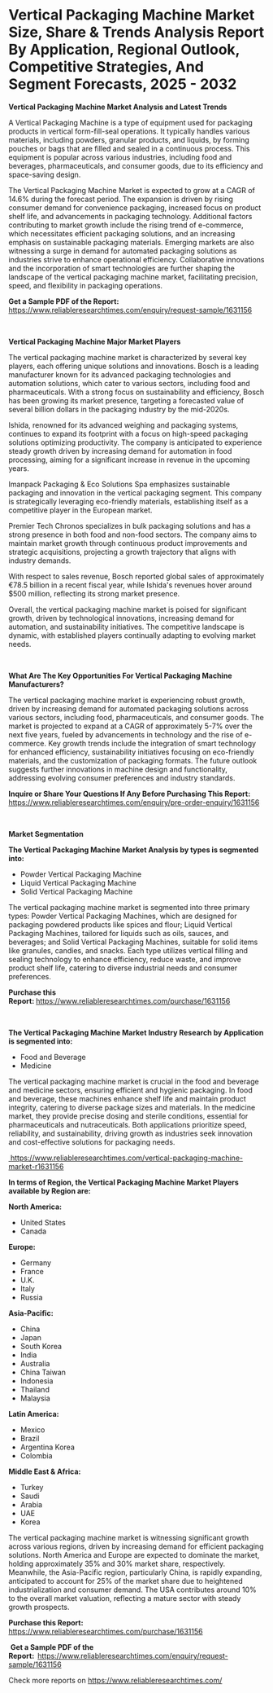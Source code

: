 <p><h1>Vertical Packaging Machine Market Size, Share & Trends Analysis Report By Application, Regional Outlook, Competitive Strategies, And Segment Forecasts, 2025 - 2032</h1></p><p><strong>Vertical Packaging Machine Market Analysis and Latest Trends</strong></p>
<p><p>A Vertical Packaging Machine is a type of equipment used for packaging products in vertical form-fill-seal operations. It typically handles various materials, including powders, granular products, and liquids, by forming pouches or bags that are filled and sealed in a continuous process. This equipment is popular across various industries, including food and beverages, pharmaceuticals, and consumer goods, due to its efficiency and space-saving design.</p><p>The Vertical Packaging Machine Market is expected to grow at a CAGR of 14.6% during the forecast period. The expansion is driven by rising consumer demand for convenience packaging, increased focus on product shelf life, and advancements in packaging technology. Additional factors contributing to market growth include the rising trend of e-commerce, which necessitates efficient packaging solutions, and an increasing emphasis on sustainable packaging materials. Emerging markets are also witnessing a surge in demand for automated packaging solutions as industries strive to enhance operational efficiency. Collaborative innovations and the incorporation of smart technologies are further shaping the landscape of the vertical packaging machine market, facilitating precision, speed, and flexibility in packaging operations.</p></p>
<p><strong>Get a Sample PDF of the Report:&nbsp;</strong> <a href="https://www.reliableresearchtimes.com/enquiry/request-sample/1631156?utm_campaign=2196&utm_medium=2&utm_source=Github&utm_content=ia&utm_term=10042025&utm_id=vertical-packaging-machine">https://www.reliableresearchtimes.com/enquiry/request-sample/1631156</a></p>
<p>&nbsp;</p>
<p><strong>Vertical Packaging Machine Major Market Players</strong></p>
<p><p>The vertical packaging machine market is characterized by several key players, each offering unique solutions and innovations. Bosch is a leading manufacturer known for its advanced packaging technologies and automation solutions, which cater to various sectors, including food and pharmaceuticals. With a strong focus on sustainability and efficiency, Bosch has been growing its market presence, targeting a forecasted value of several billion dollars in the packaging industry by the mid-2020s.</p><p>Ishida, renowned for its advanced weighing and packaging systems, continues to expand its footprint with a focus on high-speed packaging solutions optimizing productivity. The company is anticipated to experience steady growth driven by increasing demand for automation in food processing, aiming for a significant increase in revenue in the upcoming years.</p><p>Imanpack Packaging & Eco Solutions Spa emphasizes sustainable packaging and innovation in the vertical packaging segment. This company is strategically leveraging eco-friendly materials, establishing itself as a competitive player in the European market. </p><p>Premier Tech Chronos specializes in bulk packaging solutions and has a strong presence in both food and non-food sectors. The company aims to maintain market growth through continuous product improvements and strategic acquisitions, projecting a growth trajectory that aligns with industry demands.</p><p>With respect to sales revenue, Bosch reported global sales of approximately €78.5 billion in a recent fiscal year, while Ishida's revenues hover around $500 million, reflecting its strong market presence.</p><p>Overall, the vertical packaging machine market is poised for significant growth, driven by technological innovations, increasing demand for automation, and sustainability initiatives. The competitive landscape is dynamic, with established players continually adapting to evolving market needs.</p></p>
<p>&nbsp;</p>
<p><strong>What Are The Key Opportunities For Vertical Packaging Machine Manufacturers?</strong></p>
<p><p>The vertical packaging machine market is experiencing robust growth, driven by increasing demand for automated packaging solutions across various sectors, including food, pharmaceuticals, and consumer goods. The market is projected to expand at a CAGR of approximately 5-7% over the next five years, fueled by advancements in technology and the rise of e-commerce. Key growth trends include the integration of smart technology for enhanced efficiency, sustainability initiatives focusing on eco-friendly materials, and the customization of packaging formats. The future outlook suggests further innovations in machine design and functionality, addressing evolving consumer preferences and industry standards.</p></p>
<p><strong>Inquire or Share Your Questions If Any Before Purchasing This Report:</strong> <a href="https://www.reliableresearchtimes.com/enquiry/pre-order-enquiry/1631156?utm_campaign=2196&utm_medium=2&utm_source=Github&utm_content=ia&utm_term=10042025&utm_id=vertical-packaging-machine">https://www.reliableresearchtimes.com/enquiry/pre-order-enquiry/1631156</a></p>
<p>&nbsp;</p>
<p><strong>Market Segmentation</strong></p>
<p><strong>The Vertical Packaging Machine Market Analysis by types is segmented into:</strong></p>
<p><ul><li>Powder Vertical Packaging Machine</li><li>Liquid Vertical Packaging Machine</li><li>Solid Vertical Packaging Machine</li></ul></p>
<p><p>The vertical packaging machine market is segmented into three primary types: Powder Vertical Packaging Machines, which are designed for packaging powdered products like spices and flour; Liquid Vertical Packaging Machines, tailored for liquids such as oils, sauces, and beverages; and Solid Vertical Packaging Machines, suitable for solid items like granules, candies, and snacks. Each type utilizes vertical filling and sealing technology to enhance efficiency, reduce waste, and improve product shelf life, catering to diverse industrial needs and consumer preferences.</p></p>
<p><strong>Purchase this Report:&nbsp;</strong><a href="https://www.reliableresearchtimes.com/purchase/1631156?utm_campaign=2196&utm_medium=2&utm_source=Github&utm_content=ia&utm_term=10042025&utm_id=vertical-packaging-machine">https://www.reliableresearchtimes.com/purchase/1631156</a></p>
<p>&nbsp;</p>
<p><strong>The Vertical Packaging Machine Market Industry Research by Application is segmented into:</strong></p>
<p><ul><li>Food and Beverage</li><li>Medicine</li></ul></p>
<p><p>The vertical packaging machine market is crucial in the food and beverage and medicine sectors, ensuring efficient and hygienic packaging. In food and beverage, these machines enhance shelf life and maintain product integrity, catering to diverse package sizes and materials. In the medicine market, they provide precise dosing and sterile conditions, essential for pharmaceuticals and nutraceuticals. Both applications prioritize speed, reliability, and sustainability, driving growth as industries seek innovation and cost-effective solutions for packaging needs.</p></p>
<p><a href="https://www.reliableresearchtimes.com/vertical-packaging-machine-market-r1631156?utm_campaign=2196&utm_medium=2&utm_source=Github&utm_content=ia&utm_term=10042025&utm_id=vertical-packaging-machine">&nbsp;https://www.reliableresearchtimes.com/vertical-packaging-machine-market-r1631156</a></p>
<p><strong>In terms of Region, the Vertical Packaging Machine Market Players available by Region are:</strong></p>
<p>
    <p> <strong> North America: </strong>
        <ul>
            <li>United States</li>
            <li>Canada</li>
        </ul>
        </p> 
    <p> <strong> Europe: </strong>
        <ul>
            <li>Germany</li>
            <li>France</li>
            <li>U.K.</li>
            <li>Italy</li>
            <li>Russia</li>
        </ul>
        </p> 
    <p> <strong> Asia-Pacific: </strong>
        <ul>
            <li>China</li>
            <li>Japan</li>
            <li>South Korea</li>
            <li>India</li>
            <li>Australia</li>
            <li>China Taiwan</li>
            <li>Indonesia</li>
            <li>Thailand</li>
            <li>Malaysia</li>
        </ul>
        </p> 
    <p> <strong> Latin America: </strong>
        <ul>
            <li>Mexico</li>
            <li>Brazil</li>
            <li>Argentina Korea</li>
            <li>Colombia</li>
        </ul>
        </p> 
    <p> <strong> Middle East & Africa: </strong>
        <ul>
            <li>Turkey</li>
            <li>Saudi</li>
            <li>Arabia</li>
            <li>UAE</li>
            <li>Korea</li>
        </ul>
    </p>
    </p>
<p><p>The vertical packaging machine market is witnessing significant growth across various regions, driven by increasing demand for efficient packaging solutions. North America and Europe are expected to dominate the market, holding approximately 35% and 30% market share, respectively. Meanwhile, the Asia-Pacific region, particularly China, is rapidly expanding, anticipated to account for 25% of the market share due to heightened industrialization and consumer demand. The USA contributes around 10% to the overall market valuation, reflecting a mature sector with steady growth prospects.</p></p>
<p><strong>Purchase this Report: </strong><a href="https://www.reliableresearchtimes.com/purchase/1631156?utm_campaign=2196&utm_medium=2&utm_source=Github&utm_content=ia&utm_term=10042025&utm_id=vertical-packaging-machine">https://www.reliableresearchtimes.com/purchase/1631156</a></p>
<p>&nbsp;<strong>Get a Sample PDF of the Report:&nbsp;&nbsp;</strong><a href="https://www.reliableresearchtimes.com/enquiry/request-sample/1631156?utm_campaign=2196&utm_medium=2&utm_source=Github&utm_content=ia&utm_term=10042025&utm_id=vertical-packaging-machine">https://www.reliableresearchtimes.com/enquiry/request-sample/1631156</a></p>
<p><strong></strong></p>
<p>Check more reports on <a href="https://www.reliableresearchtimes.com/?utm_campaign=2196&utm_medium=2&utm_source=Github&utm_content=ia&utm_term=10042025&utm_id=vertical-packaging-machine">https://www.reliableresearchtimes.com/</a></p>